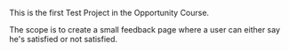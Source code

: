 This is the first Test Project in the Opportunity Course.

The scope is to create a small feedback page where a user can either say he's satisfied or not satisfied.